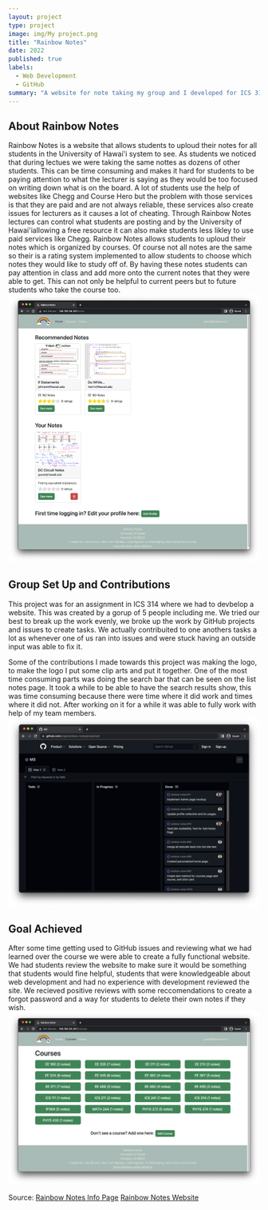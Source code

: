 ```yaml
---
layout: project
type: project
image: img/My project.png
title: "Rainbow Notes"
date: 2022
published: true
labels:
  - Web Development
  - GitHub
summary: "A website for note taking my group and I developed for ICS 314."
---
```


## About Rainbow Notes
Rainbow Notes is a website that allows students to uploud their notes for all students in the University of Hawai'i system to see. As students we noticed that during lectues we were taking the same nottes as dozens of other students. This can be time consuming and makes it hard for students to be paying attention to what the lecturer is saying as they would be too focused on writing down what is on the board. A lot of students use the help of websites like Chegg and Course Hero but the problem with those services is that they are paid and are not always reliable, these services also create issues for lecturers as it causes a lot of cheating. Through Rainbow Notes lectures can control what students are posting and by the University of Hawai'iallowing a free resource it can also make students less likley to use paid services like Chegg. Rainbow Notes allows students to uploud their notes which is organized by courses. Of course not all notes are the same so their is a rating system implemented to allow students to choose which notes they would like to study off of. By having these notes students can pay attention in class and add more onto the current notes that they were able to get. This can not only be helpful to current peers but to future students who take the course too.  
<img class="img-fluid" src="../img/notes.png">

## Group Set Up and Contributions 
This project was for an assignment in ICS 314 where we had to devbelop a website. This was created by a gorup of 5 people including me. We tried our best to break up the work evenly, we broke up the work by GitHub projects and issues to create tasks. We actually contribuited to one anothers tasks a lot as whenever one of us ran into issues and were stuck having an outside input was able to fix it. 

Some of the contributions I made towards this project was making the logo, to make the  logo I put some clip arts and put it together. One of the most time consuming parts was doing the search bar that can be seen on the list notes page. It took a while to be able to have the search results show, this was time consuming because there were time where it did work and times where it did not. After working on it for a while it was able to fully work with help of my team members. 
<img class="img-fluid" src="../img/m3.png">

## Goal Achieved 
After some time getting used to GitHub issues and reviewing what we had learned over the course we were able to create a fully functional website. We had students review the website to make sure it would be something that students would fine helpful, students that were knowledgeable about web development and had no experience with development reviewed the site. We recieved positive reviews with some reccomendations to create a forgot password and a way for students to delete their own notes if they wish. 
<img class="img-fluid" src="../img/courses.png">


Source: <a href="https://rainbow-notes.github.io/">Rainbow Notes Info Page</a>  <a href="http://146.190.34.247/">Rainbow Notes Website</a>


